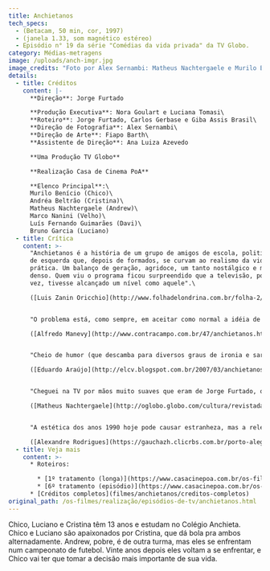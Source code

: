 ```yaml
---
title: Anchietanos
tech_specs:
  - (Betacam, 50 min, cor, 1997)
  - (janela 1.33, som magnético estéreo)
  - Episódio n° 19 da série "Comédias da vida privada" da TV Globo.
category: Médias-metragens
image: /uploads/anch-imgr.jpg
image_credits: "Foto por Alex Sernambi: Matheus Nachtergaele e Murilo Benício"
details:
  - title: Créditos
    content: |-
      **Direção**: Jorge Furtado

      **Produção Executiva**: Nora Goulart e Luciana Tomasi\
      **Roteiro**: Jorge Furtado, Carlos Gerbase e Giba Assis Brasil\
      **Direção de Fotografia**: Alex Sernambi\
      **Direção de Arte**: Fiapo Barth\
      **Assistente de Direção**: Ana Luiza Azevedo

      **Uma Produção TV Globo**

      **Realização Casa de Cinema PoA**

      **Elenco Principal**:\
      Murilo Benício (Chico)\
      Andréa Beltrão (Cristina)\
      Matheus Nachtergaele (Andrew)\
      Marco Nanini (Velho)\
      Luís Fernando Guimarães (Davi)\
      Bruno Garcia (Luciano)
  - title: Crítica
    content: >-
      "Anchietanos é a história de um grupo de amigos de escola, politicamente
      de esquerda que, depois de formados, se curvam ao realismo da vida
      prática. Um balanço de geração, agridoce, um tanto nostálgico e muito
      denso. Quem viu o programa ficou surpreendido que a televisão, por uma
      vez, tivesse alcançado um nível como aquele".\

      ([Luis Zanin Oricchio](http://www.folhadelondrina.com.br/folha-2/jorge-furtado-estreia-no-longa-metragem-no-ano-que-vem-br-font-size-188825.html), O ESTADO DE SÃO PAULO, 15/08/1999)


      "O problema está, como sempre, em aceitar como normal a idéia de que podemos "assistir" a política: uma idéia muito presente em nossa cultura liberal, e lida de forma positiva em bons jornais e revistas semanais. O povo assiste a política, ele não a faz: se ele assiste, há uma imagem. E, se há uma imagem, há quem a manipule por um bom cachê. Eis o centro de ANCHIETANOS, de Jorge Furtado."\

      ([Alfredo Manevy](http://www.contracampo.com.br/47/anchietanos.htm), revista virtual CONTRACAMPO, janeiro/2003)


      "Cheio de humor (que descamba para diversos graus de ironia e sarcasmo ao longo do filme, até se converter numa difícil melancolia em seu desfecho), é um filme que trata de questões como amizade, amor, ética, política e mercado. Tudo está costurado em jogos de palavras e em intervenções off, marcas fundamentais de Jorge Furtado."\

      ([Eduardo Araújo](http://elcv.blogspot.com.br/2007/03/anchietanos-de-jorge-furtado.html), Escola Livre de Cinema e Vídeo, 29/03/2007)


      "Cheguei na TV por mãos muito suaves que eram de Jorge Furtado, que me dirigiu no episódio ANCHIETANOS (1997), de COMÉDIAS DA VIDA PRIVADA. Aquilo era quase um média-metragem. Nem parecia TV."\

      ([Matheus Nachtergaele](http://oglobo.globo.com/cultura/revistadatv/mat/2008/02/29/matheus_nachtergaele_fala_da_dor_de_interpretar_tito_em_queridos_amigos_leia_trecho_do_livro_que_inspirou_minisserie-426022180.asp), em entrevista a O GLOBO, 02/03/2008)


      "A estética dos anos 1990 hoje pode causar estranheza, mas a relevância da obra é atual. O roteiro de Furtado, Giba Assis Brasil e Carlos Gerbase reflete sobre como a imagem veio a prevalecer sobre o conteúdo na política e o fim das ilusões. Tem o brilho de relacionar o cinismo na vida adulta a uma disputa de pênaltis no Colégio Anchieta nos anos 70."\

      ([Alexandre Rodrigues](https://gauchazh.clicrbs.com.br/porto-alegre/noticia/2016/06/alexandre-rodrigues-ilusoes-perdidas-6041154.html), Zero Hora, 18/06/2016)
  - title: Veja mais
    content: >-
      * Roteiros:

        * [1º tratamento (longa)](https://www.casacinepoa.com.br/os-filmes/roteiros/anchietanos-longa.html)
        * [6º tratamento (episódio)](https://www.casacinepoa.com.br/os-filmes/roteiros/anchietanos-episódio.html)
      * [Créditos completos](filmes/anchietanos/creditos-completos)
original_path: /os-filmes/realização/episódios-de-tv/anchietanos.html
---
```

Chico, Luciano e Cristina têm 13 anos e estudam no Colégio Anchieta. Chico e Luciano são apaixonados por Cristina, que dá bola pra ambos alternadamente. Andrew, pobre, é de outra turma, mas eles se enfrentam num campeonato de futebol. Vinte anos depois eles voltam a se enfrentar, e Chico vai ter que tomar a decisão mais importante de sua vida.
